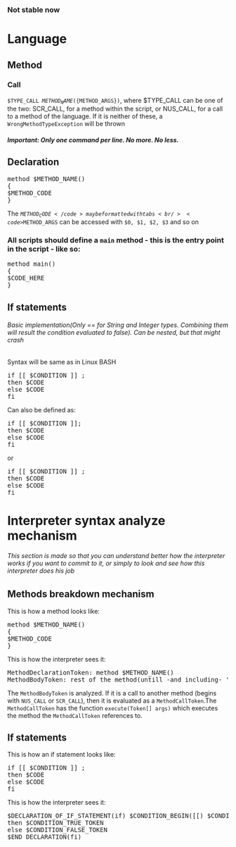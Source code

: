 ### Not stable now
# Language
## Method
### Call
<code>$TYPE_CALL ${METHOD_NAME}(${METHOD_ARGS})</code>, where $TYPE_CALL can be one of the two: SCR_CALL,
for a method within the script, or NUS_CALL, for a call to a method of the language. If it is neither of these,
a <code>WrongMethodTypeException</code> will be thrown
##### Important: Only one command per line. No more. No less.
## Declaration
<pre>method $METHOD_NAME()
{
$METHOD_CODE
}</pre>
The <code>$METHOD_CODE</code> may be formatted with tabs<br />
<code>$METHOD_ARGS</code> can be accessed with <code>$0, $1, $2, $3</code> and so on

### All scripts should define a <code>main</code> method - this is the entry point in the script - like so:
<pre>method main()
{
$CODE_HERE
}</pre>

## If statements
###### Basic implementation(Only == for String and Integer types. Combining them will result the condition evaluated to false). Can be nested, but that might crash
Syntax will be same as in Linux BASH<br />
<pre>if [[ $CONDITION ]] ; 
then $CODE
else $CODE
fi</pre>
Can also be defined as:
<pre>if [[ $CONDITION ]];
then $CODE
else $CODE
fi</pre>
or
<pre>if [[ $CONDITION ]] ;
then $CODE
else $CODE
fi</pre>

# Interpreter syntax analyze mechanism
###### This section is made so that you can understand better how the interpreter works if you want to commit to it, or simply to look and see how this interpreter does his job
## Methods breakdown mechanism
This is how a method looks like:
<pre>method $METHOD_NAME()
{
$METHOD_CODE
}
</pre>

This is how the interpreter sees it:
<pre>
MethodDeclarationToken: method $METHOD_NAME()
MethodBodyToken: rest of the method(untill -and including- '}')
</pre>
The <code>MethodBodyToken</code> is analyzed. If it is a call to another method (begins with <code>NUS_CALL</code> or <code>SCR_CALL</code>),
then it is evaluated as a <code>MethodCallToken</code>.The <code>MethodCallToken</code> has the function <code>execute(Token[] args)</code> which executes the method the <code>MethodCallToken</code> references to.

## If statements
This is how an if statement looks like:
<pre>if [[ $CONDITION ]] ;
then $CODE
else $CODE
fi</pre>



This is how the interpreter sees it:
<pre>$DECLARATION_OF_IF_STATEMENT(if) $CONDITION_BEGIN([[) $CONDITION $CONDITION_END(]]) ;
then $CONDITION_TRUE_TOKEN
else $CONDITION_FALSE_TOKEN
$END_DECLARATION(fi)</pre>
